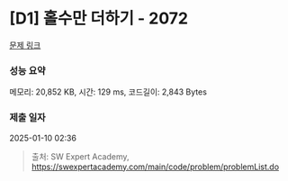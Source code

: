 # [D1] 홀수만 더하기 - 2072 

[문제 링크](https://swexpertacademy.com/main/code/problem/problemDetail.do?contestProbId=AV5QSEhaA5sDFAUq) 

### 성능 요약

메모리: 20,852 KB, 시간: 129 ms, 코드길이: 2,843 Bytes

### 제출 일자

2025-01-10 02:36



> 출처: SW Expert Academy, https://swexpertacademy.com/main/code/problem/problemList.do